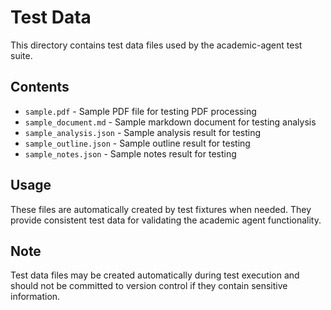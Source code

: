 # Test Data

This directory contains test data files used by the academic-agent test suite.

## Contents

- `sample.pdf` - Sample PDF file for testing PDF processing
- `sample_document.md` - Sample markdown document for testing analysis
- `sample_analysis.json` - Sample analysis result for testing
- `sample_outline.json` - Sample outline result for testing
- `sample_notes.json` - Sample notes result for testing

## Usage

These files are automatically created by test fixtures when needed. They provide
consistent test data for validating the academic agent functionality.

## Note

Test data files may be created automatically during test execution and should
not be committed to version control if they contain sensitive information.